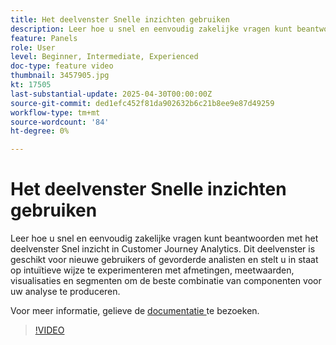 ```yaml
---
title: Het deelvenster Snelle inzichten gebruiken
description: Leer hoe u snel en eenvoudig zakelijke vragen kunt beantwoorden met het deelvenster Snel inzicht in Customer Journey Analytics.
feature: Panels
role: User
level: Beginner, Intermediate, Experienced
doc-type: feature video
thumbnail: 3457905.jpg
kt: 17505
last-substantial-update: 2025-04-30T00:00:00Z
source-git-commit: ded1efc452f81da902632b6c21b8ee9e87d49259
workflow-type: tm+mt
source-wordcount: '84'
ht-degree: 0%

---
```



# Het deelvenster Snelle inzichten gebruiken

Leer hoe u snel en eenvoudig zakelijke vragen kunt beantwoorden met het deelvenster Snel inzicht in Customer Journey Analytics. Dit deelvenster is geschikt voor nieuwe gebruikers of gevorderde analisten en stelt u in staat op intuïtieve wijze te experimenteren met afmetingen, meetwaarden, visualisaties en segmenten om de beste combinatie van componenten voor uw analyse te produceren.

Voor meer informatie, gelieve de [ documentatie ](https://experienceleague.adobe.com/nl/docs/analytics-platform/using/cja-workspace/panels/quickinsight) te bezoeken.

>[!VIDEO](https://video.tv.adobe.com/v/3457905/?learn=on)
